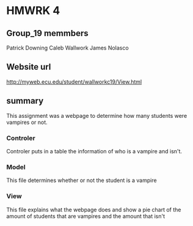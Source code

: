 # HMWRK 4

## Group_19 memmbers
Patrick Downing
Caleb Wallwork
James Nolasco

## Website url

http://myweb.ecu.edu/student/wallworkc19/View.html


## summary

This assignment was a webpage to determine how many students were vampires or not.

### Controler
Controler puts in a table the information of who is a vampire and isn't. 
### Model
This file determines whether or not the student is a vampire
### View
This file explains what the webpage does and show a pie chart of the amount of students that are vampires and the amount that isn't
